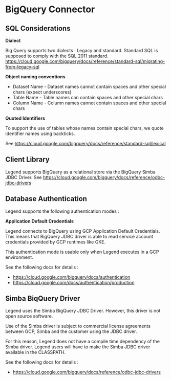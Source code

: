 # BigQuery Connector 

## SQL Considerations
__Dialect__

Big Query supports two dialects : Legacy and standard. Standard SQL is supposed to comply with the SQL 2011 standard. https://cloud.google.com/bigquery/docs/reference/standard-sql/migrating-from-legacy-sql 

__Object naming conventions__
 
* Dataset Name - Dataset names cannot contain spaces and other special chars (expect underscores)
* Table Name - Table names can contain spaces and other special chars
* Column Name - Column names cannot contain spaces and other special chars
 
__Quoted Identifiers__

To support the use of tables whose names contain special chars, we quote identifier names using backticks.

See https://cloud.google.com/bigquery/docs/reference/standard-sql/lexical

## Client Library
Legend supports BigQuery as a relational store via the BigQuery Simba JDBC Driver. See https://cloud.google.com/bigquery/docs/reference/odbc-jdbc-drivers 

## Database Authentication
Legend supports the following authentication modes :

__Application Default Credentials__

Legend connects to BigQuery using GCP Application Default Credentials. This means that BigQuery JDBC driver is able to read service account credentials provided by GCP runtimes like GKE.

This authentication mode is usable only when Legend executes in a GCP environment.

See the following docs for details :
* https://cloud.google.com/bigquery/docs/authentication
* https://cloud.google.com/docs/authentication/production 

## Simba BiqQuery Driver 

Legend uses the Simba BigQuery JDBC Driver. However, this driver is not open source software.

Use of the Simba driver is subject to commercial license agreements between GCP, Simba and the customer using the JDBC driver.

For this reason, Legend does not have a compile time dependency of the Simba driver. Legend users will have to make the Simba JDBC driver available in the CLASSPATH.

See the following docs for details :
* https://cloud.google.com/bigquery/docs/reference/odbc-jdbc-drivers 

